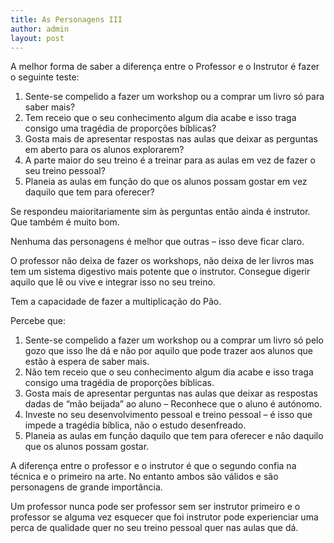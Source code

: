 ```yaml
---
title: As Personagens III
author: admin
layout: post
---
```

A melhor forma de saber a diferença entre o Professor e o Instrutor é fazer o seguinte teste:

1.  Sente-se compelido a fazer um workshop ou a comprar um livro só para saber mais?
2.  Tem receio que o seu conhecimento algum dia acabe e isso traga consigo uma tragédia de proporções bíblicas?
3.  Gosta mais de apresentar respostas nas aulas que deixar as perguntas em aberto para os alunos explorarem?
4.  A parte maior do seu treino é a treinar para as aulas em vez de fazer o seu treino pessoal?
5.  Planeia as aulas em função do que os alunos possam gostar em vez daquilo que tem para oferecer?

Se respondeu maioritariamente sim às perguntas então ainda é instrutor. Que também é muito bom.

Nenhuma das personagens é melhor que outras &#8211; isso deve ficar claro.

O professor não deixa de fazer os workshops, não deixa de ler livros mas tem um sistema digestivo mais potente que o instrutor. Consegue digerir aquilo que lê ou vive e integrar isso no seu treino.

Tem a capacidade de fazer a multiplicação do Pão.

Percebe que:

1.  Sente-se compelido a fazer um workshop ou a comprar um livro só pelo gozo que isso lhe dá e não por aquilo que pode trazer aos alunos que estão à espera de saber mais.
2.  Não tem receio que o seu conhecimento algum dia acabe e isso traga consigo uma tragédia de proporções bíblicas.
3.  Gosta mais de apresentar perguntas nas aulas que deixar as respostas dadas de &#8220;mão beijada&#8221; ao aluno &#8211; Reconhece que o aluno é autónomo.
4.  Investe no seu desenvolvimento pessoal e treino pessoal &#8211; é isso que impede a tragédia bíblica, não o estudo desenfreado.
5.  Planeia as aulas em função daquilo que tem para oferecer e não daquilo que os alunos possam gostar.

A diferença entre o professor e o instrutor é que o segundo confia na técnica e o primeiro na arte. No entanto ambos são válidos e são personagens de grande importância.

Um professor nunca pode ser professor sem ser instrutor primeiro e o professor se alguma vez esquecer que foi instrutor pode experienciar uma perca de qualidade quer no seu treino pessoal quer nas aulas que dá.
